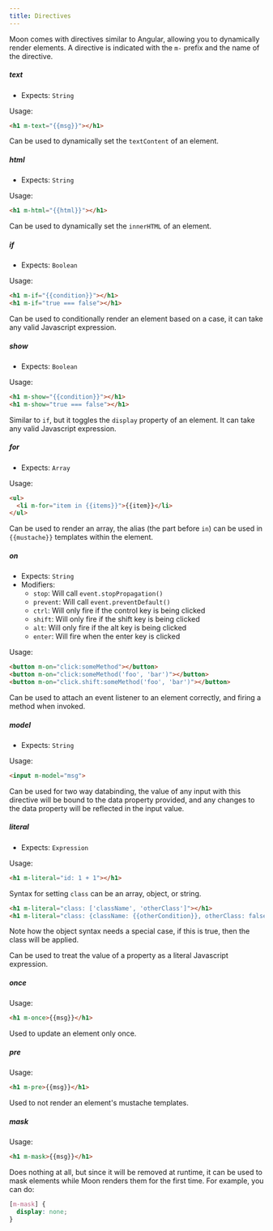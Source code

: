 ```yaml
---
title: Directives
---
```


Moon comes with directives similar to Angular, allowing you to dynamically render elements. A directive is indicated with the `m-` prefix and the name of the directive.

##### **text**

- Expects: `String`

Usage:
```html
<h1 m-text="{{msg}}"></h1>
```

Can be used to dynamically set the `textContent` of an element.

##### **html**

- Expects: `String`

Usage:
```html
<h1 m-html="{{html}}"></h1>
```

Can be used to dynamically set the `innerHTML` of an element.

##### **if**

- Expects: `Boolean`

Usage:
```html
<h1 m-if="{{condition}}"></h1>
<h1 m-if="true === false"></h1>
```

Can be used to conditionally render an element based on a case, it can take any valid Javascript expression.

##### **show**

- Expects: `Boolean`

Usage:
```html
<h1 m-show="{{condition}}"></h1>
<h1 m-show="true === false"></h1>
```

Similar to `if`, but it toggles the `display` property of an element. It can take any valid Javascript expression.

##### **for**

- Expects: `Array`

Usage:
```html
<ul>
  <li m-for="item in {{items}}">{{item}}</li>
</ul>
```

Can be used to render an array, the alias (the part before `in`) can be used in `{{mustache}}` templates within the element.

##### **on**

- Expects: `String`
- Modifiers:
  - `stop`: Will call `event.stopPropagation()`
  - `prevent`: Will call `event.preventDefault()`
  - `ctrl`: Will only fire if the control key is being clicked
  - `shift`: Will only fire if the shift key is being clicked
  - `alt`: Will only fire if the alt key is being clicked
  - `enter`: Will fire when the enter key is clicked

Usage:
```html
<button m-on="click:someMethod"></button>
<button m-on="click:someMethod('foo', 'bar')"></button>
<button m-on="click.shift:someMethod('foo', 'bar')"></button>
```

Can be used to attach an event listener to an element correctly, and firing a method when invoked.

##### **model**

- Expects: `String`

Usage:
```html
<input m-model="msg">
```

Can be used for two way databinding, the value of any input with this directive will be bound to the data property provided, and any changes to the data property will be reflected in the input value.

##### **literal**

- Expects: `Expression`

Usage:
```html
<h1 m-literal="id: 1 + 1"></h1>
```

Syntax for setting `class` can be an array, object, or string.

```html
<h1 m-literal="class: ['className', 'otherClass']"></h1>
<h1 m-literal="class: {className: {{otherCondition}}, otherClass: false}"></h1>
```

Note how the object syntax needs a special case, if this is true, then the class will be applied.

Can be used to treat the value of a property as a literal Javascript expression.

##### **once**

Usage:
```html
<h1 m-once>{{msg}}</h1>
```

Used to update an element only once.

##### **pre**

Usage:
```html
<h1 m-pre>{{msg}}</h1>
```

Used to not render an element's mustache templates.

##### **mask**

Usage:
```html
<h1 m-mask>{{msg}}</h1>
```

Does nothing at all, but since it will be removed at runtime, it can be used to mask elements while Moon renders them for the first time. For example, you can do:

```css
[m-mask] {
  display: none;
}
```
